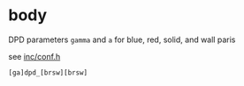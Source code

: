 # body

DPD parameters `gamma` and `a` for blue, red, solid, and wall paris

see [inc/conf.h](inc/conf.h)

	[ga]dpd_[brsw][brsw]
